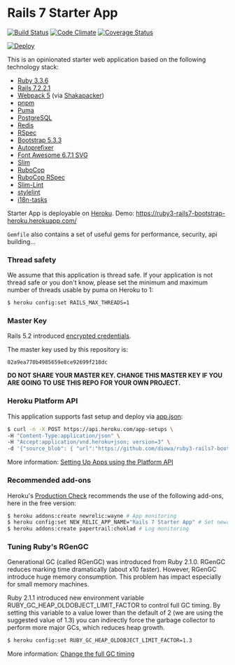 # Rails 7 Starter App
[![Build Status](https://github.com/diowa/ruby3-rails7-bootstrap-heroku/actions/workflows/ci.yml/badge.svg)](https://github.com/diowa/ruby3-rails7-bootstrap-heroku/actions)
[![Code Climate](https://codeclimate.com/github/diowa/ruby3-rails7-bootstrap-heroku/badges/gpa.svg)](https://codeclimate.com/github/diowa/ruby3-rails7-bootstrap-heroku)
[![Coverage Status](https://coveralls.io/repos/github/diowa/ruby3-rails7-bootstrap-heroku/badge.svg?branch=main)](https://coveralls.io/github/diowa/ruby3-rails7-bootstrap-heroku?branch=main)

[![Deploy](https://www.herokucdn.com/deploy/button.svg)](https://heroku.com/deploy)

This is an opinionated starter web application based on the following technology stack:

* [Ruby 3.3.6][:ruby-url]
* [Rails 7.2.2.1][:ruby-on-rails-url]
* [Webpack 5][:webpack-url] (via [Shakapacker][:shakapacker-url])
* [pnpm][:pnpm-url]
* [Puma][:puma-url]
* [PostgreSQL][:postgresql-url]
* [Redis][:redis-url]
* [RSpec][:rspec-url]
* [Bootstrap 5.3.3][:bootstrap-url]
* [Autoprefixer][:autoprefixer-url]
* [Font Awesome 6.7.1 SVG][:fontawesome-url]
* [Slim][:slim-url]
* [RuboCop][:rubocop-url]
* [RuboCop RSpec][:rubocop-rspec-url]
* [Slim-Lint][:slim-lint-url]
* [stylelint][:stylelint-url]
* [i18n-tasks][:i18n-tasks-url]

[:autoprefixer-url]: https://github.com/postcss/autoprefixer
[:bootstrap-url]: https://getbootstrap.com
[:fontawesome-url]: https://fontawesome.com
[:i18n-tasks-url]: https://github.com/glebm/i18n-tasks
[:pnpm-url]: https://pnpm.io/
[:postgresql-url]: https://www.postgresql.org
[:puma-url]: https://puma.io
[:redis-url]: https://redis.io
[:rspec-url]: https://rspec.info
[:rubocop-rspec-url]: https://github.com/backus/rubocop-rspec
[:rubocop-url]: https://github.com/bbatsov/rubocop
[:ruby-on-rails-url]: https://rubyonrails.org
[:ruby-url]: https://www.ruby-lang.org/en/
[:shakapacker-url]: https://github.com/shakacode/shakapacker
[:slim-lint-url]: https://github.com/sds/slim-lint
[:slim-url]: https://slim-lang.com
[:stylelint-url]: https://stylelint.io
[:webpack-url]: https://webpack.js.org

Starter App is deployable on [Heroku](https://www.heroku.com/). Demo: https://ruby3-rails7-bootstrap-heroku.herokuapp.com/

```Gemfile``` also contains a set of useful gems for performance, security, api building...

### Thread safety

We assume that this application is thread safe. If your application is not thread safe or you don't know, please set the minimum and maximum number of threads usable by puma on Heroku to 1:

```sh
$ heroku config:set RAILS_MAX_THREADS=1
```

### Master Key

Rails 5.2 introduced [encrypted credentials](https://edgeguides.rubyonrails.org/5_2_release_notes.html#credentials).

The master key used by this repository is:

```
02a9ea770b4985659e8ce92699f218dc
```

**DO NOT SHARE YOUR MASTER KEY. CHANGE THIS MASTER KEY IF YOU ARE GOING TO USE THIS REPO FOR YOUR OWN PROJECT.**

### Heroku Platform API

This application supports fast setup and deploy via [app.json](https://devcenter.heroku.com/articles/app-json-schema):

```sh
$ curl -n -X POST https://api.heroku.com/app-setups \
-H "Content-Type:application/json" \
-H "Accept:application/vnd.heroku+json; version=3" \
-d '{"source_blob": { "url":"https://github.com/diowa/ruby3-rails7-bootstrap-heroku/tarball/main/"} }'
```

More information: [Setting Up Apps using the Platform API](https://devcenter.heroku.com/articles/setting-up-apps-using-the-heroku-platform-api)

### Recommended add-ons

Heroku's [Production Check](https://blog.heroku.com/introducing_production_check) recommends the use of the following add-ons, here in the free version:

```sh
$ heroku addons:create newrelic:wayne # App monitoring
$ heroku config:set NEW_RELIC_APP_NAME="Rails 7 Starter App" # Set newrelic app name
$ heroku addons:create papertrail:choklad # Log monitoring
```

### Tuning Ruby's RGenGC

Generational GC (called RGenGC) was introduced from Ruby 2.1.0. RGenGC reduces marking time dramatically (about x10 faster). However, RGenGC introduce huge memory consumption. This problem has impact especially for small memory machines.

Ruby 2.1.1 introduced new environment variable RUBY_GC_HEAP_OLDOBJECT_LIMIT_FACTOR to control full GC timing. By setting this variable to a value lower than the default of 2 (we are using the suggested value of 1.3) you can indirectly force the garbage collector to perform more major GCs, which reduces heap growth.

```sh
$ heroku config:set RUBY_GC_HEAP_OLDOBJECT_LIMIT_FACTOR=1.3
```

More information: [Change the full GC timing](https://bugs.ruby-lang.org/issues/9607)
